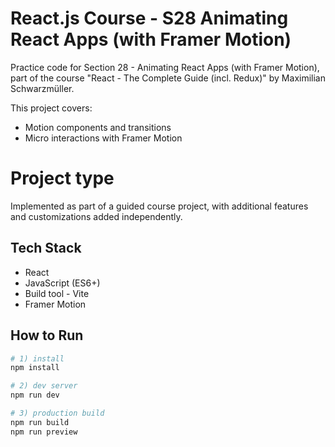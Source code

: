# React.js Course - S28 Animating React Apps (with Framer Motion)

Practice code for Section 28 - Animating React Apps (with Framer Motion), part of the course "React - The Complete Guide (incl. Redux)" by Maximilian Schwarzmüller.

This project covers:
- Motion components and transitions
- Micro interactions with Framer Motion
  
# Project type
Implemented as part of a guided course project, with additional features and customizations added independently.

## Tech Stack
- React
- JavaScript (ES6+)
- Build tool - Vite
- Framer Motion
## How to Run

```bash
# 1) install
npm install

# 2) dev server
npm run dev

# 3) production build
npm run build
npm run preview
```
